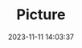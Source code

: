 ---
weight: 1
images:
- /images/edited/72.jpeg
title: Picture
date: 2023-11-11 14:03:37
tags:
- luminar
- work
---